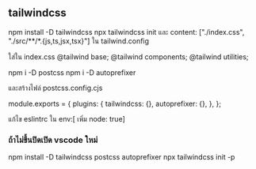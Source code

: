 ## tailwindcss

npm install -D tailwindcss
npx tailwindcss init
และ  content: ["./index.css", "./src/**/*.{js,ts,jsx,tsx}"] ใน tailwind.config

ใส่ใน index.css
@tailwind base;
@tailwind components;
@tailwind utilities;

npm i -D postcss
npm i -D autoprefixer

และสร้างไฟล์ postcss.config.cjs

module.exports = {
  plugins: {
    tailwindcss: {},
    autoprefixer: {},
  },
};

แก้ไข eslintrc ใน env:[ เพิ่ม node: true]

### ถ้าไม่ขึ้นปิดเปิด vscode ใหม่

npm install -D tailwindcss postcss autoprefixer
npx tailwindcss init -p